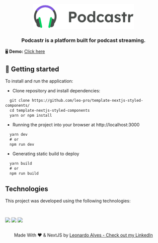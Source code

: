 <div align="center">
  <img src="https://raw.githubusercontent.com/leo-pro/podcastr-app/f0ead4b8947601c3fb4d93c05744292686ea83c0/public/logo.svg" alt="Podcastr logo">
  <h3>Podcastr is a platform built for podcast streaming.</h3>
</div>

<p>🖥️ <b>Demo:</b> <a href="https://podcastr-app.vercel.app/" target="_blank">Click here</a></p>

## 🚀 Getting started
To install and run the application:

* Clone repository and install dependencies: 
```
  git clone https://github.com/leo-pro/template-nextjs-styled-components/
  cd template-nextjs-styled-components
  yarn or npm install
```
* Running the project into your browser at http://localhost:3000
```
  yarn dev
  # or
  npm run dev
```
* Generating static build to deploy
```
  yarn build
  # or
  npm run build
```

## Technologies
<p>This project was developed using the following technologies:</p></br>
<p>
  <img src="https://img.shields.io/badge/next.js-000000?style=for-the-badge&logo=next.js&logoColor=white">
  <img src="https://img.shields.io/badge/TypeScript-007ACC?style=for-the-badge&logo=typescript&logoColor=white">
  <img src="https://img.shields.io/badge/styled--components-DB7093?style=for-the-badge&logo=styled-components&logoColor=white">
</p>

##
<p align="center">Made With ❤️ & NextJS by <a href="https://www.linkedin.com/in/leonardoalvess/">Leonardo Alves - Check out my LinkedIn</a></p>
